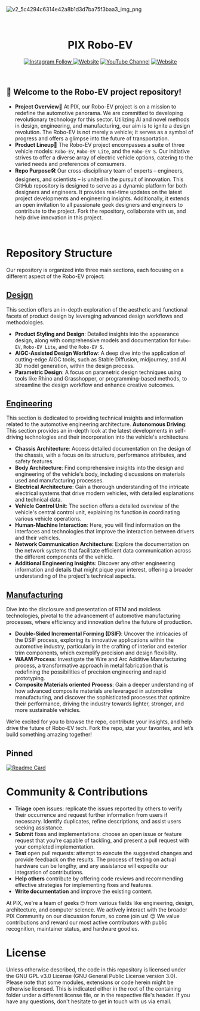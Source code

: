 ![v2_5c4294c6314e42a8b1d3d7ba75f3baa3_img_png](https://github.com/user-attachments/assets/d2aeb985-ec9f-40b2-8221-831c26f23790)



&nbsp;

<h1 align="center">
  PIX Robo-EV
</h1>

<p align="center">
  <a href="https://www.instagram.com/pix_roboev"><img src="https://img.shields.io/badge/Instagram-Robo--EV-00C300?style=flat-square&amp;logo=Instagram&amp;logoColor=white" alt="Instagram Follow">
  <a href="https://discord.com/invite/pix-roboev"><img src="https://img.shields.io/badge/Discord-Robo--EV-royalblue?style=flat-square&amp;logo=Discord&amp;logoColor=white" alt="Website"></a>
  <a href="https://www.youtube.com/@PIX_Roboev_official"><img src="https://img.shields.io/badge/YouTube-Robo--EV-FF0000?style=flat-square&amp;logo=youtube&amp;logoColor=white" alt="YouTube Channel"></a>
  <a href="https://www.pixmoving.com/"><img src="https://img.shields.io/badge/https://-PIXMOVING-FFFC00?style=flat-square" alt="Website"></a>
</p>

<p align="center">
<!--   <a href="https://twitter.com/SpeckleSystems"><img src="https://img.shields.io/twitter/follow/SpeckleSystems?style=social" alt="Twitter Follow"></a> 
  <a href="https://speckle.community"><img src="https://img.shields.io/discourse/users?server=https%3A%2F%2Fspeckle.community&amp;style=flat-square&amp;logo=discourse&amp;logoColor=white" alt="Community forum users"></a>
  <a href="https://www.pixmoving.com/"><img src="https://img.shields.io/badge/https://-pixmoving-royalblue?style=flat-square" alt="website"></a>
  <a href="https://speckle.guide/dev/"><img src="https://img.shields.io/badge/docs-speckle.guide-orange?style=flat-square&amp;logo=read-the-docs&amp;logoColor=white" alt="docs"></a> -->
</p>

&nbsp;

## 🤗 Welcome to the Robo-EV project repository! 

- **Project Overview🚗**
At PIX, our Robo-EV project is on a mission to redefine the automotive panorama. We are committed to developing revolutionary technology for this sector. Utilizing AI and novel methods in design, engineering, and manufacturing, our aim is to ignite a design revolution. The Robo-EV is not merely a vehicle; it serves as a symbol of progress and offers a glimpse into the future of transportation.
- **Product Lineup🌟**
The Robo-EV project encompasses a suite of three vehicle models: `Robo-EV`, `Robo-EV Lite`, and the `Robo-EV S`. Our initiative strives to offer a diverse array of electric vehicle options, catering to the varied needs and preferences of consumers.
- **Repo Purpose🛠️**
Our cross-disciplinary team of experts – engineers, designers, and scientists – is united in the pursuit of innovation. This GitHub repository is  designed to serve as a dynamic platform for both designers and engineers. It provides real-time updates on the latest project developments and engineering insights. Additionally, it extends an open invitation to all passionate geek designers and engineers to contribute to the project. Fork the repository, collaborate with us, and help drive innovation in this project.

&nbsp;

# Repository Structure
Our repository is organized into three main sections, each focusing on a different aspect of the Robo-EV project:
## [Design](https://github.com/pixmoving-auto/NEV/blob/main/Design/README.md)
This section offers an in-depth exploration of the aesthetic and functional facets of product design by leveraging advanced design workflows and methodologies.
- **Product Styling and Design**: Detailed insights into the appearance design, along with comprehensive models and documentation for `Robo-EV`, `Robo-EV Lite`, and the `Robo-EV S`.
- **AIGC-Assisted Design Workflow**: A deep dive into the application of cutting-edge AIGC tools, such as Stable Diffusion, midjourney, and AI 3D model generation, within the design process.
- **Parametric Design**: A focus on parametric design techniques using tools like Rhino and Grasshopper, or programming-based methods, to streamline the design workflow and enhance creative outcomes.
## [Engineering](https://github.com/pixmoving-auto/NEV/blob/main/Engineering/README.md)
This section is dedicated to providing technical insights and information related to the automotive engineering architecture.
**Autonomous Driving**: This section provides an in-depth look at the latest developments in self-driving technologies and their incorporation into the vehicle's architecture.
- **Chassis Architecture**: Access detailed documentation on the design of the chassis, with a focus on its structure, performance attributes, and safety features.
- **Body Architecture**: Find comprehensive insights into the design and engineering of the vehicle's body, including discussions on materials used and manufacturing processes.
- **Electrical Architecture**: Gain a thorough understanding of the intricate electrical systems that drive modern vehicles, with detailed explanations and technical data.
- **Vehicle Control Unit**: The section offers a detailed overview of the vehicle's central control unit, explaining its function in coordinating various vehicle operations.
- **Human-Machine Interaction**: Here, you will find information on the interfaces and technologies that improve the interaction between drivers and their vehicles.
- **Network Communication Architecture**: Explore the documentation on the network systems that facilitate efficient data communication across the different components of the vehicle.
- **Additional Engineering Insights**: Discover any other engineering information and details that might pique your interest, offering a broader understanding of the project's technical aspects.
## [Manufacturing](https://github.com/pixmoving-auto/NEV/tree/main/Manufacturing)
Dive into the disclosure and presentation of RTM and moldless technologies, pivotal to the advancement of automotive manufacturing processes, where efficiency and innovation define the future of production.
- **Double-Sided Incremental Forming (DSIF)**: Uncover the intricacies of the DSIF process, exploring its innovative applications within the automotive industry, particularly in the crafting of interior and exterior trim components, which exemplify precision and design flexibility.
- **WAAM Process**: Investigate the Wire and Arc Additive Manufacturing process, a transformative approach in metal fabrication that is redefining the possibilities of precision engineering and rapid prototyping.
- **Composite Materials oriented Process**: Gain a deeper understanding of how advanced composite materials are leveraged in automotive manufacturing, and discover the sophisticated processes that optimize their performance, driving the industry towards lighter, stronger, and more sustainable vehicles.

We’re excited for you to browse the repo, contribute your insights, and help drive the future of Robo-EV tech. Fork the repo, star your favorites, and let’s build something amazing together!

## Pinned
[![Readme Card](https://github-readme-stats.vercel.app/api/pin/?username=pixmoving-moveit&repo=Autoware&bg_color=ffffff)](https://github.com/pixmoving-moveit/Autoware)

# Community & Contributions
* **Triage** open issues:  replicate the issues reported by others to verify their occurrence and request further information from users if necessary. Identify duplicates, refine descriptions, and assist users seeking assistance.
* **Submit** fixes and implementations: choose an open issue or feature request that you're capable of tackling, and present a pull request with your completed implementation.
* **Test** open pull requests: attempt to execute the suggested changes and provide feedback on the results. The process of testing on actual hardware can be lengthy, and any assistance will expedite our integration of contributions.
* **Help others** contribute by offering code reviews and recommending effective strategies for implementing fixes and features.
* **Write documentation** and improve the existing content.
  
At PIX, we're a team of geeks 🤓 from various fields like engineering, design, architecture, and computer science. We actively interact with the broader PIX Community on our discussion forum, so come join us! 😊 We value contributions and reward our most active contributors with public recognition, maintainer status, and hardware goodies.

# License
Unless otherwise described, the code in this repository is licensed under the GNU GPL v3.0 License (GNU General Public License version 3.0). Please note that some modules, extensions or code herein might be otherwise licensed. This is indicated either in the root of the containing folder under a different license file, or in the respective file's header. If you have any questions, don't hesitate to get in touch with us via email.
